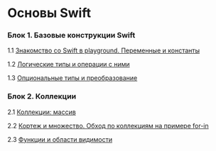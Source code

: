 # Основы Swift


### Блок 1. Базовые конструкции Swift

1.1 [Знакомство со Swift в playground. Переменные и константы](./Basic_Swift_Constructs/Introducing_Swift_in_the_Playground.Variables_and_constants.Numeric_and_string_types/README.md)

1.2 [Логические типы и операции с ними](./Basic_Swift_Constructs/Boolean_types.Type_conversion.Conditional_constructs/README.md)


1.3 [Опциональные типы и преобразование](./Basic_Swift_Constructs/Optional_types_and_conversion/README.md)


### Блок 2. Коллекции

2.1 [Коллекции: массив](./Collections_and_functions/Array_collections/README.md)

2.2 [Кортеж и множество. Обход по коллекциям на примере for-in](./Collections_and_functions/Dictionary.Collection_traversal_using_for-in_as_an_example.Tuple_and_set/README.md)

2.3 [Функции и области видимости](./Collections_and_functions/Functions_and_scopes/README.md)

